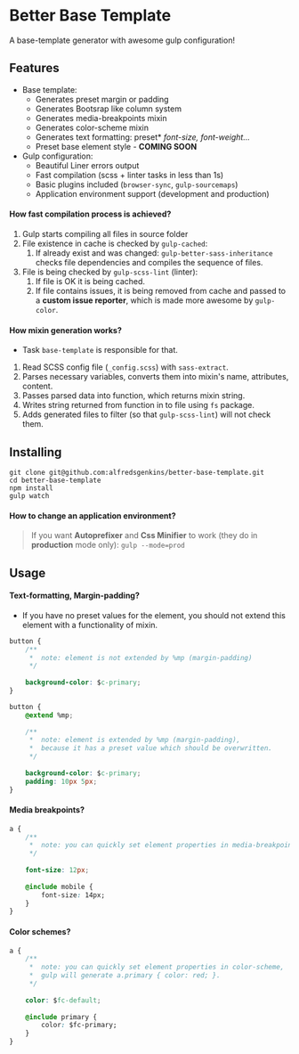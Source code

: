# Better Base Template

A base-template generator with awesome gulp configuration!

## Features

- Base template:
    - Generates preset margin or padding 
    - Generates Bootsrap like column system
    - Generates media-breakpoints mixin
    - Generates color-scheme mixin
    - Generates text formatting: preset* *font-size, font-weight...*
    - Preset base element style - **COMING SOON**
- Gulp configuration:
    - Beautiful Liner errors output
    - Fast compilation (scss + linter tasks in less than 1s)
    - Basic plugins included (`browser-sync`, `gulp-sourcemaps`)
    - Application environment support (development and production)

#### How fast compilation process is achieved?

1) Gulp starts compiling all files in source folder
2) File existence in cache is checked by `gulp-cached`:
   1) If already exist and was changed: `gulp-better-sass-inheritance` checks file dependencies and compiles the sequence of files.
3) File is being checked by `gulp-scss-lint` (linter):
    1) If file is OK it is being cached.
    2) If file contains issues, it is being removed from cache and passed to a **custom issue reporter**, which is made more awesome by `gulp-color`.

#### How mixin generation works?

- Task `base-template` is responsible for that. 

1) Read SCSS config file (`_config.scss`) with `sass-extract`.
2) Parses necessary variables, converts them into mixin's name, attributes, content.
3) Passes parsed data into function, which returns mixin string.
4) Writes string returned from function in to file using `fs` package.
5) Adds generated files to filter (so that `gulp-scss-lint`) will not check them.

## Installing

```
git clone git@github.com:alfredsgenkins/better-base-template.git
cd better-base-template
npm install
gulp watch
```

#### How to change an application environment?

> If you want **Autoprefixer** and **Css Minifier** to work (they do in **production** mode only): `gulp --mode=prod`

## Usage

#### Text-formatting, Margin-padding?

- If you have no preset values for the element, you should not extend this element with a functionality of mixin.

```css
button {
    /** 
     *  note: element is not extended by %mp (margin-padding)
     */
      
    background-color: $c-primary;
}
```

```css
button {
    @extend %mp;
    
    /** 
     *  note: element is extended by %mp (margin-padding), 
     *  because it has a preset value which should be overwritten.
     */
    
    background-color: $c-primary;
    padding: 10px 5px;
}
```

#### Media breakpoints?

```css
a {  
    /** 
     *  note: you can quickly set element properties in media-breakpoint scope.
     */
    
    font-size: 12px;
    
    @include mobile {
        font-size: 14px;
    }
}
```

#### Color schemes?

```css
a {  
    /** 
     *  note: you can quickly set element properties in color-scheme,
     *  gulp will generate a.primary { color: red; }.
     */
    
    color: $fc-default;
    
    @include primary {
        color: $fc-primary;
    }
}
```
